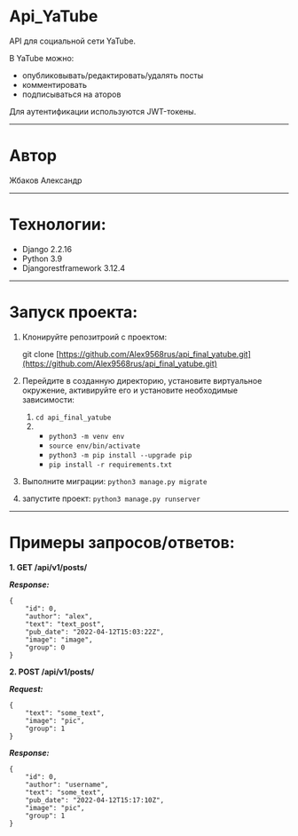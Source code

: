# Api_YaTube
API для социальной сети YaTube.

В YaTube можно:
* опубликовывать/редактировать/удалять посты
* комментировать
* подписываться на аторов 

Для аутентификации используются JWT-токены.
___

# Автор
Жбаков Александр
___

# Технологии:
* Django 2.2.16
* Python 3.9
* Djangorestframework 3.12.4

___

# Запуск проекта:

1. Клонируйте репозитроий с проектом:

    git clone [https://github.com/Alex9568rus/api_final_yatube.git](https://github.com/Alex9568rus/api_final_yatube.git)
2. Перейдите в созданную директорию, установите виртуальное окружение, активируйте его и установите необходимые зависимости:
    1. `cd api_final_yatube`
    2. - `python3 -m venv env`
       - `source env/bin/activate`
       - `python3 -m pip install --upgrade pip`
       - `pip install -r requirements.txt`
3. Выполните миграции:
    `python3 manage.py migrate`
4. запустите проект:
    `python3 manage.py runserver`
____

# Примеры запросов/ответов:

**1. GET /api/v1/posts/**

***Response:***
    
```
{
    "id": 0,
    "author": "alex",
    "text": "text_post",
    "pub_date": "2022-04-12T15:03:22Z",
    "image": "image",
    "group": 0
}
```

**2. POST /api/v1/posts/**

***Request:***
    
```
{
    "text": "some_text",
    "image": "pic",
    "group": 1
}
```

***Response:***

```
{
    "id": 0,
    "author": "username",
    "text": "some_text",
    "pub_date": "2022-04-12T15:17:10Z",
    "image": "pic",
    "group": 1
}
```
